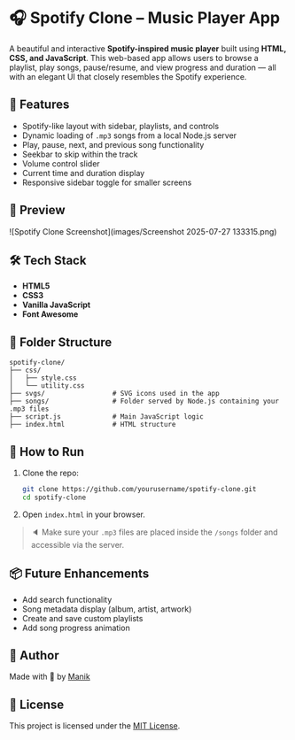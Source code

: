 # 🎧 Spotify Clone – Music Player App

A beautiful and interactive **Spotify-inspired music player** built using **HTML, CSS, and JavaScript**. This web-based app allows users to browse a playlist, play songs, pause/resume, and view progress and duration — all with an elegant UI that closely resembles the Spotify experience.

## 🚀 Features

- Spotify-like layout with sidebar, playlists, and controls
- Dynamic loading of `.mp3` songs from a local Node.js server
- Play, pause, next, and previous song functionality
- Seekbar to skip within the track
- Volume control slider
- Current time and duration display
- Responsive sidebar toggle for smaller screens

## 📸 Preview

![Spotify Clone Screenshot](images/Screenshot 2025-07-27 133315.png)


## 🛠️ Tech Stack

- **HTML5**
- **CSS3**
- **Vanilla JavaScript**
- **Font Awesome**

## 📂 Folder Structure

```
spotify-clone/
├── css/
│   ├── style.css
│   └── utility.css
├── svgs/                 # SVG icons used in the app
├── songs/                # Folder served by Node.js containing your .mp3 files
├── script.js             # Main JavaScript logic
├── index.html            # HTML structure
```

## 🧪 How to Run

1. Clone the repo:
   ```bash
   git clone https://github.com/yourusername/spotify-clone.git
   cd spotify-clone
   ```
   
2. Open `index.html` in your browser.

> 🔈 Make sure your `.mp3` files are placed inside the `/songs` folder and accessible via the server.


## 📦 Future Enhancements

- Add search functionality
- Song metadata display (album, artist, artwork)
- Create and save custom playlists
- Add song progress animation

## 🙌 Author

Made with 💚 by [Manik](https://github.com/manik2005d)

## 📄 License

This project is licensed under the [MIT License](LICENSE).
